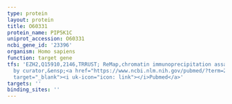 ```yaml
---
type: protein
layout: protein
title: O60331
protein_name: PIP5K1C
uniprot_accession: O60331
ncbi_gene_id: '23396'
organism: Homo sapiens
function: target gene
tfs: 'EZH2,Q15910,2146,TRRUST; ReMap,chromatin immunoprecipitation assay; inferred
  by curator,&ensp;<a href="https://www.ncbi.nlm.nih.gov/pubmed/?term=21216957%5Buid%5D"
  target="_blank"><i uk-icon="icon: link"></i>Pubmed</a>'
targets: ''
binding_sites: ''
---
```

